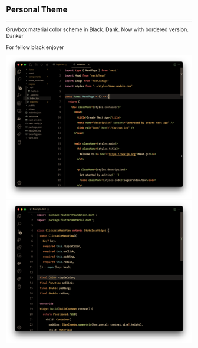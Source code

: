 ## Personal Theme

---

Gruvbox material color scheme in Black. Dank. Now with bordered version. Danker

For fellow black enjoyer

![Sample](https://github.com/ldriko/aldrico-s-gruvbox/blob/main/images/sample1.png?raw=true)
![Sample2](https://github.com/ldriko/aldrico-s-gruvbox/blob/main/images/sample2.png?raw=true)

